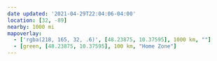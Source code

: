 ```yaml
---
date updated: '2021-04-29T22:04:06-04:00'
location: [32, -89]
nearby: 1000 mi
mapoverlay: 
  - ['rgba(218, 165, 32, .6)', [48.23875, 10.37595], 1000 km, ""]
  - [green, [48.23875, 10.37595], 100 km, "Home Zone"]
---
```

